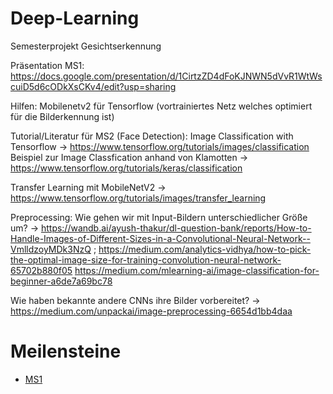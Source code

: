 # Deep-Learning
Semesterprojekt Gesichtserkennung

Präsentation MS1: https://docs.google.com/presentation/d/1CirtzZD4dFoKJNWN5dVvR1WtWscuiD5d6cODkXsCKv4/edit?usp=sharing


Hilfen: Mobilenetv2 für Tensorflow (vortrainiertes Netz welches optimiert für die Bilderkennung ist)

Tutorial/Literatur für MS2 (Face Detection):
Image Classification with Tensorflow -> https://www.tensorflow.org/tutorials/images/classification
Beispiel zur Image Classfication anhand von Klamotten -> https://www.tensorflow.org/tutorials/keras/classification

Transfer Learning mit MobileNetV2 -> https://www.tensorflow.org/tutorials/images/transfer_learning

Preprocessing:
Wie gehen wir mit Input-Bildern unterschiedlicher Größe um? -> https://wandb.ai/ayush-thakur/dl-question-bank/reports/How-to-Handle-Images-of-Different-Sizes-in-a-Convolutional-Neural-Network--VmlldzoyMDk3NzQ ; https://medium.com/analytics-vidhya/how-to-pick-the-optimal-image-size-for-training-convolution-neural-network-65702b880f05
https://medium.com/mlearning-ai/image-classification-for-beginner-a6de7a69bc78

Wie haben bekannte andere CNNs ihre Bilder vorbereitet? -> https://medium.com/unpackai/image-preprocessing-6654d1bb4daa

# Meilensteine

- [MS1](documentation/MS1.md)
